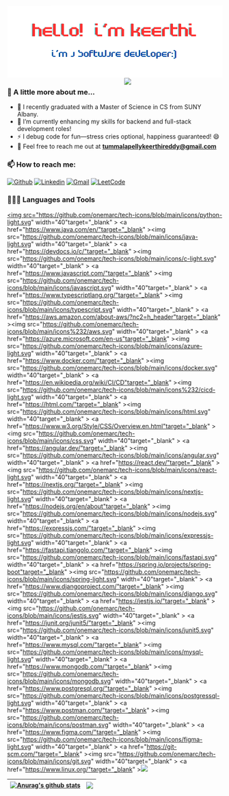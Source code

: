<img align='center' src="/assets/intro.png"> <br/>
<img align='right' src="https://cdn.dribbble.com/users/4055494/screenshots/15215756/media/d2b66c4ca0192aa26d103448b3d1518b.gif" width="230">
</em></p>

### 👻 A little more about me...

- 📖 I recently graduated with a Master of Science in CS from SUNY Albany.
- 🌱 I’m currently enhancing my skills for backend and full-stack development roles!
- ⚡ I debug code for fun—stress cries optional, happiness guaranteed! 😄
- 🤘 Feel free to reach me out at **tummalapellykeerthireddy@gmail.com**

### 📫 How to reach me:

[![Github](https://img.shields.io/badge/-Github-000?style=flat&logo=Github&logoColor=white)](https://github.com/keerthireddytummalapelly)
[![Linkedin](https://img.shields.io/badge/-LinkedIn-blue?style=flat&logo=Linkedin&logoColor=white)](https://www.linkedin.com/in/keerthi-reddy-tummalapelly/)
[![Gmail](https://img.shields.io/badge/-Gmail-c14438?style=flat&logo=Gmail&logoColor=white)](mailto:tummalapellykeerthireddy@gmail.com)
[![LeetCode](https://img.shields.io/badge/-LeetCode-FFA116?style=flat&logo=LeetCode&logoColor=white)](https://leetcode.com/u/keerthireddy19/)


### 👨🏻‍💻 Languages and Tools <br />
<a href="https://www.python.org/" target="_blank" ><img src="https://github.com/onemarc/tech-icons/blob/main/icons/python-light.svg" width="40"target="_blank" ></a>
<a href="https://www.java.com/en/"target="_blank" ><img src="https://github.com/onemarc/tech-icons/blob/main/icons/java-light.svg" width="40"target="_blank" ></a>
<a href="https://devdocs.io/c/"target="_blank" ><img src="https://github.com/onemarc/tech-icons/blob/main/icons/c-light.svg" width="40"target="_blank" ></a>
<a href="https://www.javascript.com/"target="_blank" ><img src="https://github.com/onemarc/tech-icons/blob/main/icons/javascript.svg" width="40"target="_blank" ></a>
<a href="https://www.typescriptlang.org/"target="_blank" ><img src="https://github.com/onemarc/tech-icons/blob/main/icons/typescript.svg" width="40"target="_blank" ></a>
<a href="https://aws.amazon.com/about-aws/?nc2=h_header"target="_blank" ><img src="https://github.com/onemarc/tech-icons/blob/main/icons%232/aws.svg" width="40"target="_blank" ></a>
<a href="https://azure.microsoft.com/en-us"target="_blank" ><img src="https://github.com/onemarc/tech-icons/blob/main/icons/azure-light.svg" width="40"target="_blank" ></a>
<a href="https://www.docker.com/"target="_blank" ><img src="https://github.com/onemarc/tech-icons/blob/main/icons/docker.svg" width="40"target="_blank" ></a>
<a href="https://en.wikipedia.org/wiki/CI/CD"target="_blank" ><img src="https://github.com/onemarc/tech-icons/blob/main/icons%232/cicd-light.svg" width="40"target="_blank" ></a>
<a href="https://html.com/"target="_blank" ><img src="https://github.com/onemarc/tech-icons/blob/main/icons/html.svg" width="40"target="_blank" ></a>
<a href="https://www.w3.org/Style/CSS/Overview.en.html"target="_blank" ><img src="https://github.com/onemarc/tech-icons/blob/main/icons/css.svg" width="40"target="_blank" ></a>
<a href="https://angular.dev/"target="_blank" ><img src="https://github.com/onemarc/tech-icons/blob/main/icons/angular.svg" width="40"target="_blank" ></a>
<a href="https://react.dev/"target="_blank" ><img src="https://github.com/onemarc/tech-icons/blob/main/icons/react-light.svg" width="40"target="_blank" ></a>
<a href="https://nextjs.org/"target="_blank" ><img src="https://github.com/onemarc/tech-icons/blob/main/icons/nextjs-light.svg" width="40"target="_blank" ></a>
<a href="https://nodejs.org/en/about"target="_blank" ><img src="https://github.com/onemarc/tech-icons/blob/main/icons/nodejs.svg" width="40"target="_blank" ></a>
<a href="https://expressjs.com/"target="_blank" ><img src="https://github.com/onemarc/tech-icons/blob/main/icons/expressjs-light.svg" width="40"target="_blank" ></a>
<a href="https://fastapi.tiangolo.com/"target="_blank" ><img src="https://github.com/onemarc/tech-icons/blob/main/icons/fastapi.svg" width="40"target="_blank" ></a>
<a href="https://spring.io/projects/spring-boot"target="_blank" ><img src="https://github.com/onemarc/tech-icons/blob/main/icons/spring-light.svg" width="40"target="_blank" ></a>
<a href="https://www.djangoproject.com/"target="_blank" ><img src="https://github.com/onemarc/tech-icons/blob/main/icons/django.svg" width="40"target="_blank" ></a>
<a href="https://jestjs.io/"target="_blank" ><img src="https://github.com/onemarc/tech-icons/blob/main/icons/jestjs.svg" width="40"target="_blank" ></a>
<a href="https://junit.org/junit5/"target="_blank" ><img src="https://github.com/onemarc/tech-icons/blob/main/icons/junit5.svg" width="40"target="_blank" ></a>
<a href="https://www.mysql.com/"target="_blank" ><img src="https://github.com/onemarc/tech-icons/blob/main/icons/mysql-light.svg" width="40"target="_blank" ></a>
<a href="https://www.mongodb.com/"target="_blank" ><img src="https://github.com/onemarc/tech-icons/blob/main/icons/mongodb.svg" width="40"target="_blank" ></a>
<a href="https://www.postgresql.org/"target="_blank" ><img src="https://github.com/onemarc/tech-icons/blob/main/icons/postgressql-light.svg" width="40"target="_blank" ></a>
<a href="https://www.postman.com/"target="_blank" ><img src="https://github.com/onemarc/tech-icons/blob/main/icons/postman.svg" width="40"target="_blank" ></a>
<a href="https://www.figma.com/"target="_blank" ><img src="https://github.com/onemarc/tech-icons/blob/main/icons/figma-light.svg" width="40"target="_blank" ></a>
<a href="https://git-scm.com/"target="_blank" ><img src="https://github.com/onemarc/tech-icons/blob/main/icons/git.svg" width="40"target="_blank" ></a>
<a href="https://www.linux.org/"target="_blank" ><img src="https://github.com/onemarc/tech-icons/blob/main/icons/linux-light.svg" width="40"></a>


| <a href="#"><img align="center" src="https://github-readme-stats.vercel.app/api?username=keerthireddytummalapelly&show_icons=true&include_all_commits=true&theme=buefy&hide_border=true" alt="Anurag's github stats" /></a> | <a href="#"><img align="center" src="https://github-readme-stats.vercel.app/api/top-langs/?username=keerthireddytummalapelly&layout=compact&theme=buefy&hide_border=true" /></a> |
| ------------- | ------------- |